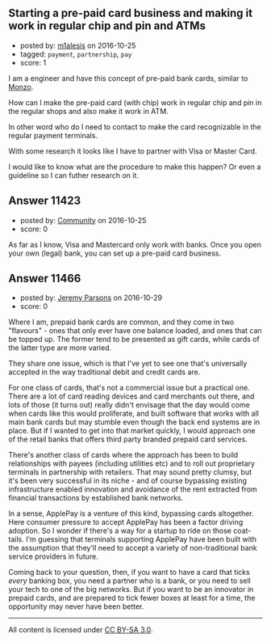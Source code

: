 ## Starting a pre-paid card business and making it work in regular chip and pin and ATMs

- posted by: [m1alesis](https://stackexchange.com/users/3823209/m1alesis) on 2016-10-25
- tagged: `payment`, `partnership`, `pay`
- score: 1

I am a engineer and have this concept of pre-paid bank cards, similar to [Monzo][1].

How can I make the pre-paid card (with chip) work in regular chip and pin in the regular shops and also make it work in ATM.

In other word who do I need to contact to make the card recognizable in the regular payment terminals.

With some research it looks like I have to partner with Visa or Master Card.

I would like to know what are the procedure to make this happen? Or even a guideline so I can futher research on it.


  [1]: https://monzo.com/


## Answer 11423

- posted by: [Community](https://stackexchange.com/users/-1/community) on 2016-10-25
- score: 0

As far as I know, Visa and Mastercard only work with banks. Once you open your own (legal) bank, you can set up a pre-paid card business.


## Answer 11466

- posted by: [Jeremy Parsons](https://stackexchange.com/users/497810/jeremy-parsons) on 2016-10-29
- score: 0

Where I am, prepaid bank cards are common, and they come in two "flavours" - ones that only ever have one balance loaded, and ones that can be topped up. The former tend to be presented as gift cards, while cards of the latter type are more varied.

They share one issue, which is that I've yet to see one that's universally accepted in the way traditional debit and credit cards are. 

For one class of cards, that's not a commercial issue but a practical one. There are a lot of card reading devices and card merchants out there, and lots of those (it turns out) really didn't envisage that the day would come when cards like this would proliferate, and built software that works with all main bank cards but may stumble even though the back end systems are in place. But if I wanted to get into that market quickly, I would approach one of the retail banks that offers third party branded prepaid card services.

There's another class of cards where the approach has been to build relationships with payees (including utilities etc) and to roll out proprietary terminals in partnership with retailers. That may sound pretty clumsy, but it's been very successful in its niche - and of course bypassing existing infrastructure enabled innovation and avoidance of the rent extracted from financial transactions by established bank networks.

In a sense, ApplePay is a venture of this kind, bypassing cards altogether. Here consumer pressure to accept ApplePay has been a factor driving adoption. So I wonder if there's a way for a startup to ride on those coat-tails. I'm guessing that terminals supporting ApplePay have been built with the assumption that they'll need to accept a variety of non-traditional bank service providers in future.

Coming back to your question, then, if you want to have a card that ticks *every* banking box, you need a partner who is a bank, or you need to sell your tech to one of the big networks. But if you want to be an innovator in prepaid cards, and are prepared to tick fewer boxes at least for a time, the opportunity may never have been better.



---

All content is licensed under [CC BY-SA 3.0](https://creativecommons.org/licenses/by-sa/3.0/).
